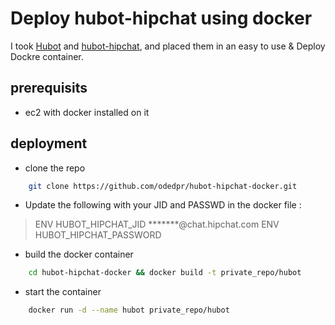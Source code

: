 # Deploy hubot-hipchat using docker

I took [Hubot](https://github.com/github/hubot) and [hubot-hipchat](https://github.com/hipchat/hubot-hipchat), 
and placed them in an easy to use & Deploy Dockre container. 

## prerequisits

- ec2 with docker installed on it

## deployment
- clone the repo
```bash
    git clone https://github.com/odedpr/hubot-hipchat-docker.git
```
- Update the following with your JID and PASSWD in the docker file :
> ENV     HUBOT_HIPCHAT_JID *******@chat.hipchat.com
> ENV     HUBOT_HIPCHAT_PASSWORD

- build the docker container
```bash
    cd hubot-hipchat-docker && docker build -t private_repo/hubot
```
- start the container
```bash
    docker run -d --name hubot private_repo/hubot
```